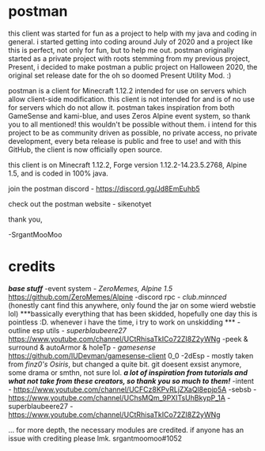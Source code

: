 # postman
this client was started for fun as a project to help with my java and coding in general. i started getting into coding around July of 2020 and a project like this is perfect, not only for fun, but to help me out. postman originally started as a private project with roots stemming from my previous project, Present, i decided to make postman a public project on Halloween 2020, the original set release date for the oh so doomed Present Utility Mod. :)

postman is a client for Minecraft 1.12.2 intended for use on servers which allow client-side modification. this client is not intended for and is of no use for servers which do not allow it. postman takes inspiration from both GameSense and kami-blue, and uses Zeros Alpine event system, so thank you to all mentioned! this wouldn't be possible without them. i intend for this project to be as community driven as possible, no private access, no private development, every beta release is public and free to use! and with this GitHub, the client is now officially open source.

this client is on Minecraft 1.12.2, Forge version 1.12.2-14.23.5.2768, Alpine 1.5, and is coded in 100% java.

join the postman discord - https://discord.gg/Jd8EmEuhb5

check out the postman website - sikenotyet


thank you,

-SrgantMooMoo

# credits
***base stuff***
-event system - *ZeroMemes, Alpine 1.5* https://github.com/ZeroMemes/Alpine
-discord rpc - *club.minnced* (honestly cant find this anywhere, only found the jar on some wierd webstie lol)
***bassically everything that has been skidded, hopefully one day this is pointless :D. whenever i have the time, i try to work on unskidding ***
-outline esp utils - *superblaubeere27* https://www.youtube.com/channel/UCtRhisaTkICo72ZI8Z2yWNg
-peek & surround & autoArmor & holeTp - *gamesense* https://github.com/IUDevman/gamesense-client 0_0
-2dEsp - mostly taken from *finz0's Osiris*, but changed a quite bit. git doesent exsist anymore, some drama or smthn, not sure lol.
***a lot of inspiration from tutorials and what not take from these creators, so thank you so much to them!***
-intent - https://www.youtube.com/channel/UCFCz8KPvRLjZXaQl8epjp5A
-sebsb - https://www.youtube.com/channel/UChsMQm_9PXITsUhBkypP_1A
-superblaubeere27 - https://www.youtube.com/channel/UCtRhisaTkICo72ZI8Z2yWNg

... for more depth, the necessary modules are credited. if anyone has an issue with crediting please lmk. srgantmoomoo#1052

